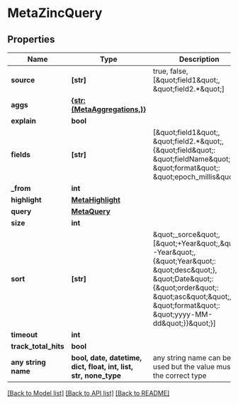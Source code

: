 # MetaZincQuery


## Properties
Name | Type | Description | Notes
------------ | ------------- | ------------- | -------------
**source** | **[str]** | true, false, [\&quot;field1\&quot;, \&quot;field2.*\&quot;] | [optional] 
**aggs** | [**{str: (MetaAggregations,)}**](MetaAggregations.md) |  | [optional] 
**explain** | **bool** |  | [optional] 
**fields** | **[str]** | [\&quot;field1\&quot;, \&quot;field2.*\&quot;, {\&quot;field\&quot;: \&quot;fieldName\&quot;, \&quot;format\&quot;: \&quot;epoch_millis\&quot;}] | [optional] 
**_from** | **int** |  | [optional] 
**highlight** | [**MetaHighlight**](MetaHighlight.md) |  | [optional] 
**query** | [**MetaQuery**](MetaQuery.md) |  | [optional] 
**size** | **int** |  | [optional] 
**sort** | **[str]** | \&quot;_sorce\&quot;, [\&quot;+Year\&quot;,\&quot;-Year\&quot;, {\&quot;Year\&quot;: \&quot;desc\&quot;}, \&quot;Date\&quot;: {\&quot;order\&quot;: \&quot;asc\&quot;\&quot;, \&quot;format\&quot;: \&quot;yyyy-MM-dd\&quot;}}\&quot;}] | [optional] 
**timeout** | **int** |  | [optional] 
**track_total_hits** | **bool** |  | [optional] 
**any string name** | **bool, date, datetime, dict, float, int, list, str, none_type** | any string name can be used but the value must be the correct type | [optional]

[[Back to Model list]](../README.md#documentation-for-models) [[Back to API list]](../README.md#documentation-for-api-endpoints) [[Back to README]](../README.md)


